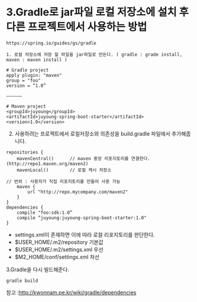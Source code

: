 # 3.Gradle로 jar파일 로컬 저장소에 설치 후 다른 프로젝트에서 사용하는 방법
`https://spring.io/guides/gs/gradle`

	1. 로컬 저장소에 저장 할 파일을 jar파일로 만든다. ( gradle : grade install, maven : maven install )
~~~
# Gradle project 
apply plugin: "maven"
group = "foo"
version = “1.0”

——————

# Maven project 
<groupId>juyoung</groupId>
<artifactId>juyoung-spring-boot-starter</artifactId>
<version>1.0</version>
~~~

2. 사용하려는 프로젝트에서 로컬저장소와 의존성을 build.gradle 파일에서 추가해줍니다.
~~~
repositories {
    mavenCentral()      // maven 중앙 리포지토리를 연결한다. (http://repo1.maven.org/maven2)
    mavenLocal()        // 로컬 캐시 저장소

// 번외 : 사용자가 직접 리포지토리를 만들어 사용 가능
    maven {
        url "http://repo.mycompany.com/maven2"
    }
}
dependencies {
    compile "foo:sdk:1.0”
    compile “juyoung:juyoung-spring-boot-starter:1.0"
}
~~~

* settings.xml이 존재하면 이에 따라 로컬 리포지토리를 판단한다.
* $USER_HOME/.m2/repository 기본값
* $USER_HOME/.m2/settings.xml 우선
* $M2_HOME/conf/settings.xml 차선

3.Gradle을 다시 빌드해준다.
~~~
gradle build
~~~

참고 :http://kwonnam.pe.kr/wiki/gradle/dependencies 
